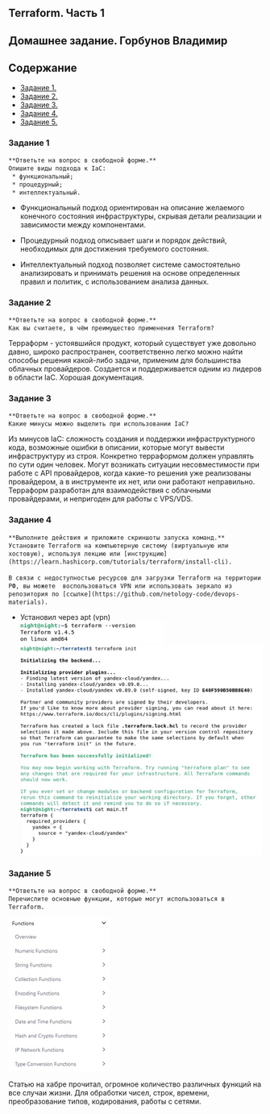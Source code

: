 ## Terraform. Часть 1
## Домашнее задание. Горбунов Владимир

## Содержание

- [Задание 1. ](#задание-1)
- [Задание 2. ](#задание-2)  
- [Задание 3. ](#задание-3) 
- [Задание 4. ](#задание-4) 
- [Задание 5. ](#задание-5) 

### Задание 1

```
**Ответьте на вопрос в свободной форме.**
Опишите виды подхода к IaC:
 * функциональный;
 * процедурный;
 * интеллектуальный.

```
- Функциональный подход ориентирован на описание желаемого конечного состояния инфраструктуры, скрывая детали реализации и зависимости между компонентами.

- Процедурный подход описывает шаги и порядок действий, необходимых для достижения требуемого состояния.

- Интеллектуальный подход позволяет системе самостоятельно анализировать и принимать решения на основе определенных правил и политик, с использованием анализа данных.


### Задание 2

```
**Ответьте на вопрос в свободной форме.**
Как вы считаете, в чём преимущество применения Terraform?

``` 
Терраформ - устоявшийся продукт, который существует уже довольно давно, широко распространен, соответственно легко можно найти способы решения какой-либо задачи,  применим для большинства облачных провайдеров. Создается и поддерживается одним из лидеров в области IaC. Хорошая документация.


### Задание 3

```
**Ответьте на вопрос в свободной форме.**
Какие минусы можно выделить при использовании IaC?

```

Из минусов IaC: сложность создания и поддержки инфраструктурного кода, возможные ошибки в описании, которые могут вывести инфраструктуру из строя. Конкретно терраформом должен управлять по сути один человек. Могут возникать ситуации несовместимости при работе с API провайдеров, когда какие-то решения уже реализованы провайдером, а в инструменте их нет, или они работают неправильно. 
Терраформ разработан для взаимодействия с облачными провайдерами, и непригоден для работы с VPS/VDS. 


### Задание 4

```
**Выполните действия и приложите скриншоты запуска команд.**
Установите Terraform на компьютерную систему (виртуальную или хостовую), используя лекцию или [инструкцию](https://learn.hashicorp.com/tutorials/terraform/install-cli).    

В связи с недоступностью ресурсов для загрузки Terraform на территории РФ, вы можете  воспользоваться VPN или использовать зеркало из репозитория по [ссылке](https://github.com/netology-code/devops-materials).
```
- Установил через apt (vpn)  
![](./img/task4-1.jpg)  
![](./img/task4-2.jpg)  


### Задание 5

```
**Ответьте на вопрос в свободной форме.**
Перечислите основные функции, которые могут использоваться в Terraform. 
```
![](./img/task5-1.jpg)  

Cтатью на хабре прочитал, огромное количество различных функций на все случаи жизни.
Для обработки чисел, строк, времени, преобразование типов,  кодирования, работы с сетями.
